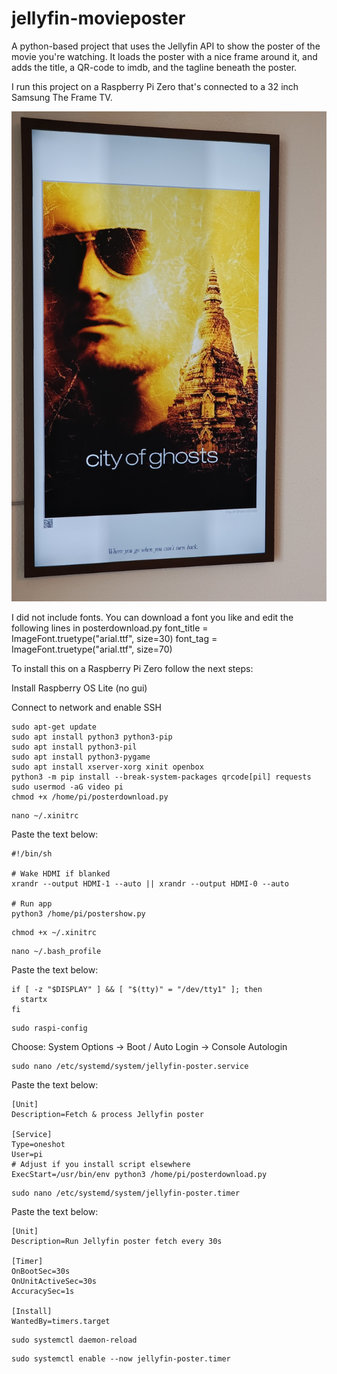 # jellyfin-movieposter
A python-based project that uses the Jellyfin API to show the poster of the movie you're watching.
It loads the poster with a nice frame around it, and adds the title, a QR-code to imdb, and the tagline beneath the poster.

I run this project on a Raspberry Pi Zero that's connected to a 32 inch Samsung The Frame TV.

![alt text](https://github.com/Hilko113/jellyfin-movieposter/blob/main/example.jpg)


I did not include fonts. You can download a font you like and edit the following lines in posterdownload.py
            font_title = ImageFont.truetype("arial.ttf", size=30)
            font_tag = ImageFont.truetype("arial.ttf", size=70)


To install this on a Raspberry Pi Zero follow the next steps:


Install Raspberry OS Lite (no gui)

Connect to network and enable SSH
```
sudo apt-get update
sudo apt install python3 python3-pip
sudo apt install python3-pil
sudo apt install python3-pygame
sudo apt install xserver-xorg xinit openbox
python3 -m pip install --break-system-packages qrcode[pil] requests
sudo usermod -aG video pi
chmod +x /home/pi/posterdownload.py
```
```
nano ~/.xinitrc
```
Paste the text below:
```
#!/bin/sh

# Wake HDMI if blanked
xrandr --output HDMI-1 --auto || xrandr --output HDMI-0 --auto

# Run app
python3 /home/pi/postershow.py
```
```
chmod +x ~/.xinitrc
```
```
nano ~/.bash_profile
```
Paste the text below:
```
if [ -z "$DISPLAY" ] && [ "$(tty)" = "/dev/tty1" ]; then
  startx
fi
```
```
sudo raspi-config
```
Choose: System Options → Boot / Auto Login → Console Autologin
```
sudo nano /etc/systemd/system/jellyfin-poster.service
```
Paste the text below:
```
[Unit]
Description=Fetch & process Jellyfin poster

[Service]
Type=oneshot
User=pi
# Adjust if you install script elsewhere
ExecStart=/usr/bin/env python3 /home/pi/posterdownload.py
```
```
sudo nano /etc/systemd/system/jellyfin-poster.timer
```
Paste the text below:
```
[Unit]
Description=Run Jellyfin poster fetch every 30s

[Timer]
OnBootSec=30s
OnUnitActiveSec=30s
AccuracySec=1s

[Install]
WantedBy=timers.target
```
```
sudo systemctl daemon-reload
```
```
sudo systemctl enable --now jellyfin-poster.timer
```
